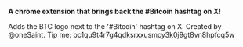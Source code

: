 **A chrome extension that brings back the #Bitcoin hashtag on X!**

Adds the BTC logo next to the '#Bitcoin' hashtag on X. Created by @oneSaint. Tip me: bc1qu9t4r7g4qdksrxxusmcy3k0j9gt8vn8hpfcq5w
